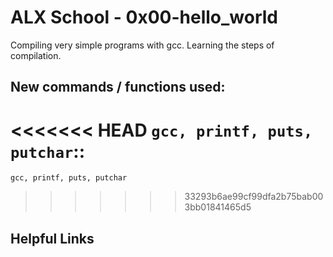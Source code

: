 # ALX School - 0x00-hello_world
Compiling very simple programs with gcc. Learning the steps of compilation.
## New commands / functions used:
<<<<<<< HEAD
``gcc, printf, puts, putchar``::
=======
``gcc, printf, puts, putchar``
>>>>>>> 33293b6ae99cf99dfa2b75bab003bb01841465d5
## Helpful Links
